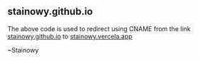 ## stainowy.github.io
The above code is used to redirect using CNAME from the  link [stainowy.github.io](https://stainowy.github.io) to [stainowy.vercela.app](https://stainowy.vercel.app)

~Stainowy
